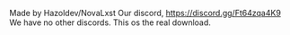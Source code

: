 Made by Hazoldev/NovaLxst
Our discord, https://discord.gg/Ft64zqa4K9
We have no other discords.
This os the real download.
